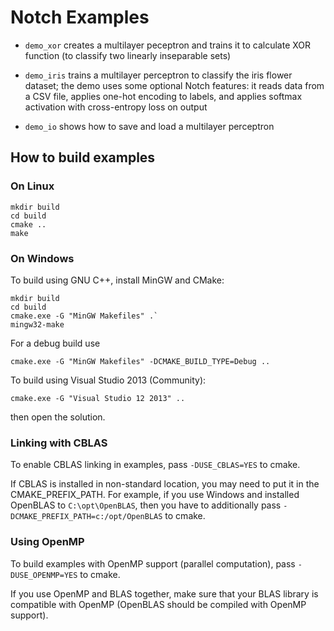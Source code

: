Notch Examples
==============

 * `demo_xor` creates a multilayer peceptron and trains it to calculate
    XOR function (to classify two linearly inseparable sets)

 * `demo_iris` trains a multilayer perceptron to classify the iris flower
    dataset; the demo uses some optional Notch features:
    it reads data from a CSV file, applies one-hot encoding to labels,
    and applies softmax activation with cross-entropy loss on output

 * `demo_io` shows how to save and load a multilayer perceptron


How to build examples
---------------------

### On Linux

    mkdir build
    cd build
    cmake ..
    make


### On Windows

To build using GNU C++, install MinGW and CMake:

    mkdir build
    cd build
    cmake.exe -G "MinGW Makefiles" .`
    mingw32-make

For a debug build use

    cmake.exe -G "MinGW Makefiles" -DCMAKE_BUILD_TYPE=Debug ..

To build using Visual Studio 2013 (Community):

    cmake.exe -G "Visual Studio 12 2013" ..

then open the solution.

### Linking with CBLAS

To enable CBLAS linking in examples, pass `-DUSE_CBLAS=YES` to cmake.

If CBLAS is installed in non-standard location, you may need to put it
in the CMAKE_PREFIX_PATH. For example, if you use Windows and installed
OpenBLAS to `C:\opt\OpenBLAS`, then you have to additionally pass
`-DCMAKE_PREFIX_PATH=c:/opt/OpenBLAS` to cmake.

### Using OpenMP

To build examples with OpenMP support (parallel computation),
pass `-DUSE_OPENMP=YES` to cmake.

If you use OpenMP and BLAS together, make sure that your BLAS library is
compatible with OpenMP (OpenBLAS should be compiled with OpenMP support).
